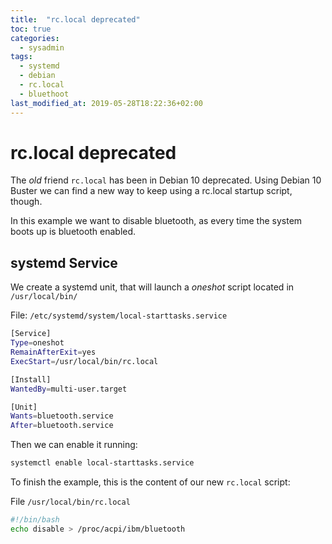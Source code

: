 ```yaml
---
title:  "rc.local deprecated"
toc: true
categories: 
  - sysadmin
tags:
  - systemd
  - debian
  - rc.local
  - bluethoot
last_modified_at: 2019-05-28T18:22:36+02:00
---
```


# rc.local deprecated

The _old_ friend `rc.local` has been in Debian 10 deprecated. Using Debian 10 Buster we can find a new way to keep using a rc.local startup script, though.

In this example we want to disable bluetooth, as every time the system boots up is bluetooth enabled.

## systemd Service

We create a systemd unit, that will launch a _oneshot_ script located in `/usr/local/bin/`

File: `/etc/systemd/system/local-starttasks.service`

```bash
[Service]
Type=oneshot
RemainAfterExit=yes
ExecStart=/usr/local/bin/rc.local

[Install]
WantedBy=multi-user.target

[Unit]
Wants=bluetooth.service
After=bluetooth.service
```

Then we can enable it running:

```bash
systemctl enable local-starttasks.service
```
 
To finish the example, this is the content of our new `rc.local` script:

File `/usr/local/bin/rc.local`

```bash 
#!/bin/bash
echo disable > /proc/acpi/ibm/bluetooth
```
